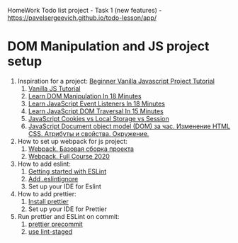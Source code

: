 HomeWork Todo list project - Task 1 (new features) - https://pavelsergeevich.github.io/todo-lesson/app/

# DOM Manipulation and JS project setup

1. Inspiration for a project: [Beginner Vanilla Javascript Project Tutorial](https://youtu.be/Ttf3CEsEwMQ)
   1. [Vanilla JS Tutorial](https://youtube.com/playlist?list=PLDyQo7g0_nsXlSfuoBpG5Fgz0Qe3IvWnA)
   2. [Learn DOM Manipulation In 18 Minutes](https://youtu.be/y17RuWkWdn8)
   3. [Learn JavaScript Event Listeners In 18 Minutes](https://youtu.be/XF1_MlZ5l6M)
   4. [Learn JavaScript DOM Traversal In 15 Minutes](https://youtu.be/v7rSSy8CaYE)
   5. [JavaScript Cookies vs Local Storage vs Session](https://youtu.be/GihQAC1I39Q)
   6. [JavaScript Document object model (DOM) за час. Изменение HTML CSS. Атрибуты и свойства. Окружение.](https://youtu.be/DuWyc76lYC4)
2. How to set up webpack for js project:
   1. [Webpack. Базовая сборка проекта](https://youtu.be/R9DTbDA_ZVE)
   2. [Webpack. Full Course 2020](https://youtu.be/eSaF8NXeNsA)
3. How to add eslint:
   1. [Getting started with ESLint](https://eslint.org/docs/user-guide/getting-started)
   2. [Add .eslintignore](https://eslint.org/docs/user-guide/configuring/ignoring-code)
   3. Set up your IDE for Eslint
4. How to add prettier:
   1. [Install prettier](https://prettier.io/docs/en/install.html)
   2. Set up your IDE for Prettier
5. Run prettier and ESLint on commit:
   1. [prettier precommit](https://prettier.io/docs/en/precommit.html)
   2. [use lint-staged](https://github.com/okonet/lint-staged)
